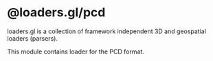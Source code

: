 # @loaders.gl/pcd

loaders.gl is a collection of framework independent 3D and geospatial loaders (parsers).

This module contains loader for the PCD format.
